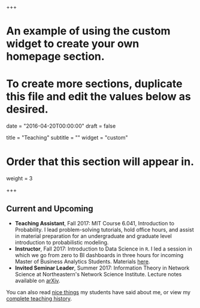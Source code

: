 +++
# An example of using the custom widget to create your own homepage section.
# To create more sections, duplicate this file and edit the values below as desired.

date = "2016-04-20T00:00:00"
draft = false

title = "Teaching"
subtitle = ""
widget = "custom"

# Order that this section will appear in.
weight = 3

+++

## Current and Upcoming

- **Teaching Assistant**, Fall 2017: MIT Course 6.041, Introduction to Probability. I lead problem-solving tutorials, hold office hours, and assist in material preparation for an undergraduate and graduate level introduction to probabilistic modeling. 
- **Instructor**, Fall 2017: Introduction to Data Science in `R`. I led a session in which we go from zero to BI dashboards in three hours for incoming Master of Business Analytics Students. Materials [here](https://philchodrow.github.io/mban_orientation/data_science_intro/index.html). 
- **Invited Seminar Leader**, Summer 2017: Information Theory in Network Science at Northeastern's Network Science Institute. Lecture notes available on [arXiv](https://arxiv.org/abs/1708.07459).

You can also read [nice things](/teaching_testimonials) my students have said about me, or view my [complete teaching history](/teaching). 
